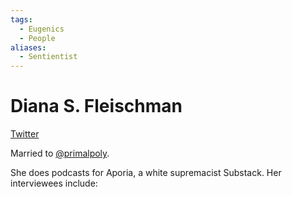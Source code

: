 ```yaml
---
tags:
  - Eugenics
  - People
aliases:
  - Sentientist
---
```

# Diana S. Fleischman

[Twitter](https://twitter.com/sentientist/status/1667977604874526720)

Married to [@primalpoly](@primalpoly.md).

She does podcasts for Aporia, a white supremacist Substack. Her interviewees include:
